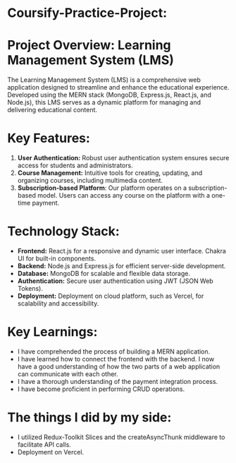 # Coursify-Practice-Project:

# **Project Overview: Learning Management System (LMS)**

The Learning Management System (LMS) is a comprehensive web application designed to streamline and enhance the educational experience. Developed using the MERN stack (MongoDB, Express.js, React.js, and Node.js), this LMS serves as a dynamic platform for managing and delivering educational content.

# **Key Features:**

1. **User Authentication:** Robust user authentication system ensures secure access for students and administrators.
2. **Course Management:** Intuitive tools for creating, updating, and organizing courses, including multimedia content.
3. **Subscription-based Platform**: Our platform operates on a subscription-based model. Users can access any course on the platform with a one-time payment.

# **Technology Stack:**

- **Frontend:** React.js for a responsive and dynamic user interface. Chakra UI for built-in components.
- **Backend:** Node.js and Express.js for efficient server-side development.
- **Database:** MongoDB for scalable and flexible data storage.
- **Authentication:** Secure user authentication using JWT (JSON Web Tokens).
- **Deployment:** Deployment on cloud platform, such as Vercel, for scalability and accessibility.

# **Key Learnings:**

- I have comprehended the process of building a MERN application.
- I have learned how to connect the frontend with the backend. I now have a good understanding of how the two parts of a web application can communicate with each other.
- I have a thorough understanding of the payment integration process.
- I have become proficient in performing CRUD operations.

# The things I did by my side:

- I utilized Redux-Toolkit Slices and the createAsyncThunk middleware to facilitate API calls.
- Deployment on Vercel.

